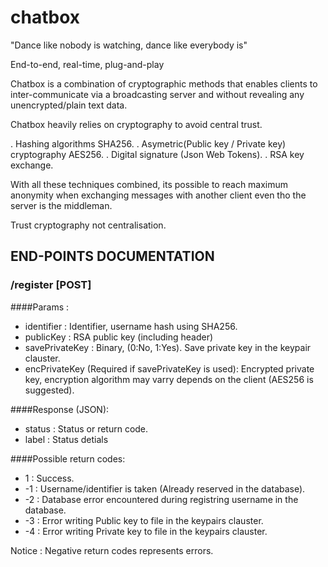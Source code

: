 # chatbox
"Dance like nobody is watching, dance like everybody is"

End-to-end, real-time, plug-and-play


Chatbox is a combination of cryptographic methods that enables clients to inter-communicate via a broadcasting server and without revealing any unencrypted/plain text data.

Chatbox heavily relies on cryptography to avoid central trust.

. Hashing algorithms SHA256.
. Asymetric(Public key / Private key) cryptography AES256.
. Digital signature (Json Web Tokens).
. RSA key exchange.

With all these techniques combined, its possible to reach maximum anonymity when exchanging messages with another client even tho the server is the middleman.

Trust cryptography not centralisation.



## END-POINTS DOCUMENTATION

### /register [POST]
####Params :
  - identifier : Identifier, username hash using SHA256.
  - publicKey : RSA public key (including header)
  - savePrivateKey : Binary, (0:No, 1:Yes). Save private key in the keypair clauster.
  - encPrivateKey (Required if savePrivateKey is used): Encrypted private key, encryption algorithm may varry depends on the client (AES256 is suggested).
 
####Response (JSON):
  - status : Status or return code.
  - label : Status detials

####Possible return codes:
  - 1  : Success.
  - -1 : Username/identifier is taken (Already reserved in the database).
  - -2 : Database error encountered during registring username in the database.
  - -3 : Error writing Public key to file in the keypairs clauster.
  - -4 : Error writing Private key to file in the keypairs clauster.
  
Notice : Negative return codes represents errors.
